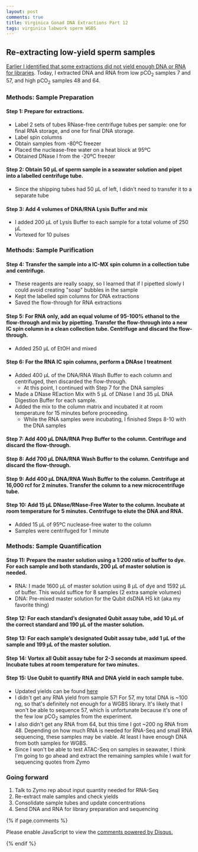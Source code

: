 ```yaml
---
layout: post
comments: true
title: Virginica Gonad DNA Extractions Part 12
tags: virginica labwork sperm WGBS
---
```


## Re-extracting low-yield sperm samples

[Earlier I identified that some extractions did not yield enough DNA or RNA for libraries](https://yaaminiv.github.io/Virginica-Gonad-DNA-Extractions-Part11/). Today, I extracted DNA and RNA from low pCO<sub>2</sub> samples 7 and 57, and high pCO<sub>2</sub> samples 48 and 64.

### Methods: Sample Preparation

#### Step 1: Prepare for extractions.

- Label 2 sets of tubes RNase-free centrifuge tubes per sample: one for final RNA storage, and one for final DNA storage.
- Label spin columns
- Obtain samples from -80ºC freezer
- Placed the nuclease-free water on a heat block at 95ºC
- Obtained DNase I from the -20ºC freezer

#### Step 2: Obtain 50 µL of sperm sample in a seawater solution and pipet into a labelled centrifuge tube.

- Since the shipping tubes had 50 µL of left, I didn't need to transfer it to a separate tube

#### Step 3: Add 4 volumes of DNA/RNA Lysis Buffer and mix

- I added 200 µL of Lysis Buffer to each sample for a total volume of 250 µL
- Vortexed for 10 pulses

### Methods: Sample Purification

#### Step 4: Transfer the sample into a IC-MX spin column in a collection tube and centrifuge. 

- These reagents are really soapy, so I learned that if I pipetted slowly I could avoid creating "soap" bubbles in the sample
- Kept the labelled spin columns for DNA extractions
- Saved the flow-through for RNA extractions

#### Step 5: For RNA only, add an equal volume of 95-100% ethanol to the flow-through and mix by pipetting. Transfer the flow-through into a new IC spin column in a clean collection tube. Centrifuge and discard the flow-through.

- Added 250 µL of EtOH and mixed

#### Step 6: For the RNA IC spin columns, perform a DNAse I treatment

- Added 400 µL of the DNA/RNA Wash Buffer to each column and centrifuged, then discarded the flow-through. 
  - At this point, I continued with Step 7 for the DNA samples
- Made a DNase REaction Mix with 5 µL of DNase I and 35 µL DNA Digestion Buffer for each sample. 
- Added the mix to the column matrix and incubated it at room temperature for 15 minutes before proceeding.
  - While the RNA samples were incubating, I finished Steps 8-10 with the DNA samples

#### Step 7: Add 400 µL DNA/RNA Prep Buffer to the column. Centrifuge and discard the flow-through.

#### Step 8: Add 700 µL DNA/RNA Wash Buffer to the column. Centrifuge and discard the flow-through.

#### Step 9: Add 400 µL DNA/RNA Wash Buffer to the column. Centrifuge at 16,000 rcf for 2 minutes. Transfer the column to a new microcentrifuge tube.

#### Step 10: Add 15 µL DNase/RNase-Free Water to the column. Incubate at room temperature for 5 minutes. Centrifuge to elute the DNA and RNA.

- Added 15 µL of 95ºC nuclease-free water to the column
- Samples were centrifuged for 1 minute

### Methods: Sample Quantification

#### Step 11: Prepare the master solution using a 1:200 ratio of buffer to dye. For each sample and both standards, 200 µL of master solution is needed.

- RNA: I made 1600 µL of master solution using 8 µL of dye and 1592 µL of buffer. This would suffice for 8 samples (2 extra sample volumes)
- DNA: Pre-mixed master solution for the Qubit dsDNA HS kit (aka my favorite thing)

#### Step 12: For each standard’s designated Qubit assay tube, add 10 µL of the correct standard and 190 µL of the master solution.

#### Step 13: For each sample’s designated Qubit assay tube, add 1 µL of the sample and 199 µL of the master solution. 

#### Step 14: Vortex all Qubit assay tube for 2-3 seconds at maximum speed. Incubate tubes at room temperature for two minutes.

#### Step 15: Use Qubit to quantify RNA and DNA yield in each sample tube.

- Updated yields can be found [here](https://github.com/RobertsLab/project-oyster-comparative-omics/blob/master/metadata/Virginica-Adult-DNA-RNA-Extractions.csv)
- I didn't get any RNA yield from sample 57! For 57, my total DNA is ~100 ng, so that's definitely not enough for a WGBS library. It's likely that I won't be able to sequence 57, which is unfortunate because it's one of the few low pCO<sub>2</sub> samples from the experiment.
- I also didn't get any RNA from 64, but this time I got ~200 ng RNA from 48. Depending on how much RNA is needed for RNA-Seq and small RNA sequencing, these samples may be viable. At least I have enough DNA from both samples for WGBS.
- Since I won't be able to test ATAC-Seq on samples in seawater, I think I'm going to go ahead and extract the remaining samples while I wait for sequencing quotes from Zymo

### Going forward

1. Talk to Zymo rep about input quantity needed for RNA-Seq
2. Re-extract male samples and check yields
3. Consolidate sample tubes and update concentrations
4. Send DNA and RNA for library preparation and sequencing

{% if page.comments %}

<div id="disqus_thread"></div>
<script>

/**
*  RECOMMENDED CONFIGURATION VARIABLES: EDIT AND UNCOMMENT THE SECTION BELOW TO INSERT DYNAMIC VALUES FROM YOUR PLATFORM OR CMS.
*  LEARN WHY DEFINING THESE VARIABLES IS IMPORTANT: https://disqus.com/admin/universalcode/#configuration-variables*/
/*
var disqus_config = function () {
this.page.url = PAGE_URL;  // Replace PAGE_URL with your page's canonical URL variable
this.page.identifier = PAGE_IDENTIFIER; // Replace PAGE_IDENTIFIER with your page's unique identifier variable
};
*/
(function() { // DON'T EDIT BELOW THIS LINE
var d = document, s = d.createElement('script');
s.src = 'https://the-responsible-grad-student.disqus.com/embed.js';
s.setAttribute('data-timestamp', +new Date());
(d.head || d.body).appendChild(s);
})();
</script>
<noscript>Please enable JavaScript to view the <a href="https://disqus.com/?ref_noscript">comments powered by Disqus.</a></noscript>

{% endif %}

<script id="dsq-count-scr" src="//the-responsible-grad-student.disqus.com/count.js" async></script>
